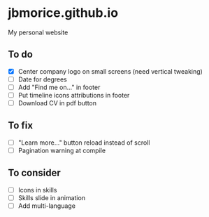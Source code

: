 # jbmorice.github.io
My personal website

## To do
- [x] Center company logo on small screens (need vertical tweaking)
- [ ] Date for degrees
- [ ] Add "Find me on..." in footer
- [ ] Put timeline icons attributions in footer
- [ ] Download CV in pdf button

## To fix
- [ ] "Learn more..." button reload instead of scroll
- [ ] Pagination warning at compile

## To consider
- [ ] Icons in skills
- [ ] Skills slide in animation
- [ ] Add multi-language
